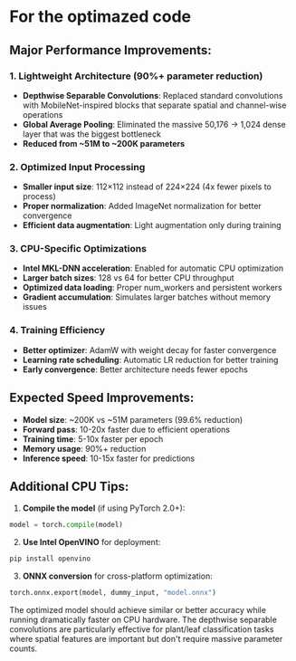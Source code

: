 
# For the optimazed code
## **Major Performance Improvements:**

### 1. **Lightweight Architecture (90%+ parameter reduction)**
- **Depthwise Separable Convolutions**: Replaced standard convolutions with MobileNet-inspired blocks that separate spatial and channel-wise operations
- **Global Average Pooling**: Eliminated the massive 50,176 → 1,024 dense layer that was the biggest bottleneck
- **Reduced from ~51M to ~200K parameters**

### 2. **Optimized Input Processing**
- **Smaller input size**: 112×112 instead of 224×224 (4x fewer pixels to process)
- **Proper normalization**: Added ImageNet normalization for better convergence
- **Efficient data augmentation**: Light augmentation only during training

### 3. **CPU-Specific Optimizations**
- **Intel MKL-DNN acceleration**: Enabled for automatic CPU optimization
- **Larger batch sizes**: 128 vs 64 for better CPU throughput
- **Optimized data loading**: Proper num_workers and persistent workers
- **Gradient accumulation**: Simulates larger batches without memory issues

### 4. **Training Efficiency**
- **Better optimizer**: AdamW with weight decay for faster convergence
- **Learning rate scheduling**: Automatic LR reduction for better training
- **Early convergence**: Better architecture needs fewer epochs

## **Expected Speed Improvements:**

- **Model size**: ~200K vs ~51M parameters (99.6% reduction)
- **Forward pass**: 10-20x faster due to efficient operations
- **Training time**: 5-10x faster per epoch
- **Memory usage**: 90%+ reduction
- **Inference speed**: 10-15x faster for predictions

## **Additional CPU Tips:**

1. **Compile the model** (if using PyTorch 2.0+):
```python
model = torch.compile(model)
```

2. **Use Intel OpenVINO** for deployment:
```bash
pip install openvino
```

3. **ONNX conversion** for cross-platform optimization:
```python
torch.onnx.export(model, dummy_input, "model.onnx")
```

The optimized model should achieve similar or better accuracy while running dramatically faster on CPU hardware. The depthwise separable convolutions are particularly effective for plant/leaf classification tasks where spatial features are important but don't require massive parameter counts.